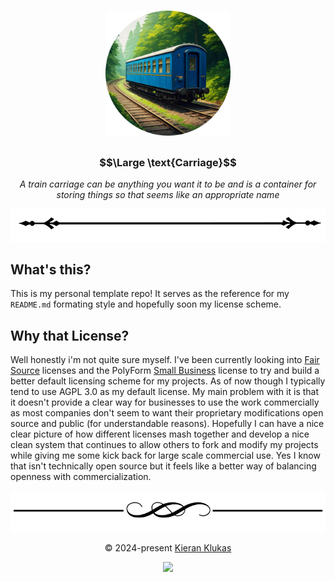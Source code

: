 <h3 align="center">
    <img src="https://raw.githubusercontent.com/taciturnaxolotl/carriage/master/.github/images/carriage.webp" width="200" alt="Logo"/><br/>
    <img src="https://raw.githubusercontent.com/taciturnaxolotl/carriage/master/.github/images/transparent.png" height="45" width="0px"/>
    <span>$$\Large \text{Carriage}$$</span>
    <img src="https://raw.githubusercontent.com/taciturnaxolotl/carriage/master/.github/images/transparent.png" height="30" width="0px"/>
</h3>

<p align="center">
    <i>A train carriage can be anything you want it to be and is a container for storing things so that seems like an appropriate name</i>
</p>

<p align="center">
	<img src="https://raw.githubusercontent.com/taciturnaxolotl/carriage/master/.github/images/line-break-thin.svg" />
</p>

## What's this?

This is my personal template repo! It serves as the reference for my `README.md` formating style and hopefully soon my license scheme.

## Why that License?

Well honestly i'm not quite sure myself. I've been currently looking into [Fair Source](https://fair.io/licenses/) licenses and the PolyForm [Small Business](https://polyformproject.org/licenses/small-business/1.0.0/) license to try and build a better default licensing scheme for my projects. As of now though I typically tend to use AGPL 3.0 as my default license. My main problem with it is that it doesn't provide a clear way for businesses to use the work commercially as most companies don't seem to want their proprietary modifications open source and public (for understandable reasons). Hopefully I can have a nice clear picture of how different licenses mash together and develop a nice clean system that continues to allow others to fork and modify my projects while giving me some kick back for large scale commercial use. Yes I know that isn't technically open source but it feels like a better way of balancing openness with commercialization.

<p align="center">
	<img src="https://raw.githubusercontent.com/taciturnaxolotl/carriage/master/.github/images/line-break.svg" />
</p>

<p align="center">
	&copy 2024-present <a href="https://github.com/taciturnaxolotl">Kieran Klukas</a>
</p>

<p align="center">
	<a href="https://github.com/taciturnaxolotl/carriage/blob/master/LICENSE.md"><img src="https://img.shields.io/static/v1.svg?style=for-the-badge&label=License&message=AGPL 3.0&logoColor=d9e0ee&colorA=363a4f&colorB=b7bdf8"/></a>
</p>
